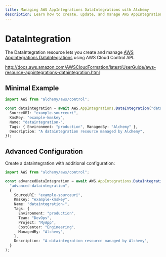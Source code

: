 ```yaml
---
title: Managing AWS AppIntegrations DataIntegrations with Alchemy
description: Learn how to create, update, and manage AWS AppIntegrations DataIntegrations using Alchemy Cloud Control.
---
```


# DataIntegration

The DataIntegration resource lets you create and manage [AWS AppIntegrations DataIntegrations](https://docs.aws.amazon.com/appintegrations/latest/userguide/) using AWS Cloud Control API.

http://docs.aws.amazon.com/AWSCloudFormation/latest/UserGuide/aws-resource-appintegrations-dataintegration.html

## Minimal Example

```ts
import AWS from "alchemy/aws/control";

const dataintegration = await AWS.AppIntegrations.DataIntegration("dataintegration-example", {
  SourceURI: "example-sourceuri",
  KmsKey: "example-kmskey",
  Name: "dataintegration-",
  Tags: { Environment: "production", ManagedBy: "Alchemy" },
  Description: "A dataintegration resource managed by Alchemy",
});
```

## Advanced Configuration

Create a dataintegration with additional configuration:

```ts
import AWS from "alchemy/aws/control";

const advancedDataIntegration = await AWS.AppIntegrations.DataIntegration(
  "advanced-dataintegration",
  {
    SourceURI: "example-sourceuri",
    KmsKey: "example-kmskey",
    Name: "dataintegration-",
    Tags: {
      Environment: "production",
      Team: "DevOps",
      Project: "MyApp",
      CostCenter: "Engineering",
      ManagedBy: "Alchemy",
    },
    Description: "A dataintegration resource managed by Alchemy",
  }
);
```

